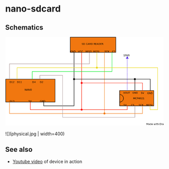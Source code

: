 # nano-sdcard

## Schematics

![](mplayer.png)





![](physical.jpg | width=400)

## See also

* [Youtube video](https://youtu.be/sXhWhjDb8Fk) of device in action


